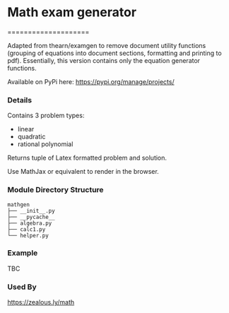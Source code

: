 # Math exam generator
====================

Adapted from thearn/examgen to remove document utility functions (grouping of equations into document sections, formatting and printing to pdf). Essentially, this version contains only the equation generator functions.

Available on PyPi here: https://pypi.org/manage/projects/

### Details
Contains 3 problem types:
  * linear
  * quadratic
  * rational polynomial

Returns tuple of Latex formatted problem and solution.

Use MathJax or equivalent to render in the browser.

### Module Directory Structure

~~~~
mathgen
├── __init__.py
├── __pycache__
├── algebra.py
├── calc1.py
└── helper.py
~~~~

### Example

TBC



### Used By
https://zealous.ly/math